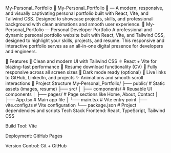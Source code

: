 My-Personal_Portfolio
🌌 My-Personal_Portfolio 🌌 — A modern, responsive, and visually captivating personal portfolio built with React, Vite, and Tailwind CSS. Designed to showcase projects, skills, and professional background with clean animations and smooth user experience.
🌌 My-Personal_Portfolio — Personal Developer Portfolio
A professional and dynamic personal portfolio website built with React, Vite, and Tailwind CSS, designed to highlight your skills, projects, and resume. This responsive and interactive portfolio serves as an all-in-one digital presence for developers and engineers.

🚀 Features
🎨 Clean and modern UI with Tailwind CSS
⚛️ React + Vite for blazing-fast performance
💼 Resume download functionality (CV)
📱 Fully responsive across all screen sizes
🌙 Dark mode ready (optional)
🔗 Live links to GitHub, LinkedIn, and projects
✨ Animations and smooth scroll interactions
📁 Project Structure
My-Personal_Portfolio/
├── public/              # Static assets (images, resume)
├── src/
│   ├── components/      # Reusable UI components
│   ├── pages/           # Page sections like Home, About, Contact
│   ├── App.tsx          # Main app file
│   └── main.tsx         # Vite entry point
├── vite.config.ts       # Vite configuration
└── package.json         # Project dependencies and scripts
Tech Stack
Frontend: React, TypeScript, Tailwind CSS

Build Tool: Vite

Deployment: GitHub Pages

Version Control: Git + GitHub
